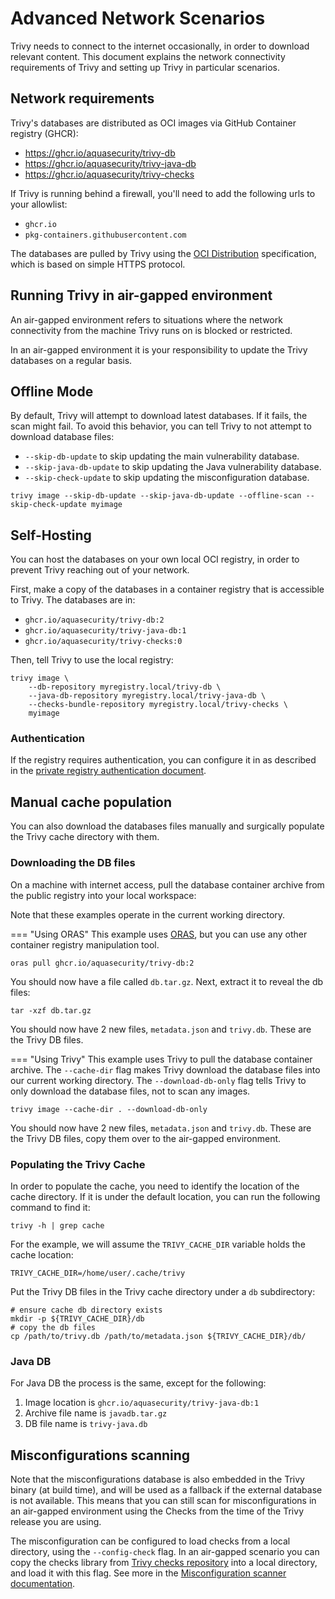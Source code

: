 # Advanced Network Scenarios

Trivy needs to connect to the internet occasionally, in order to download relevant content. This document explains the network connectivity requirements of Trivy and setting up Trivy in particular scenarios.

## Network requirements

Trivy's databases are distributed as OCI images via GitHub Container registry (GHCR):

- <https://ghcr.io/aquasecurity/trivy-db>
- <https://ghcr.io/aquasecurity/trivy-java-db>
- <https://ghcr.io/aquasecurity/trivy-checks>

If Trivy is running behind a firewall, you'll need to add the following urls to your allowlist:

- `ghcr.io`
- `pkg-containers.githubusercontent.com`

The databases are pulled by Trivy using the [OCI Distribution](https://github.com/opencontainers/distribution-spec) specification, which is based on simple HTTPS protocol.

## Running Trivy in air-gapped environment

An air-gapped environment refers to situations where the network connectivity from the machine Trivy runs on is blocked or restricted.

In an air-gapped environment it is your responsibility to update the Trivy databases on a regular basis. 

## Offline Mode

By default, Trivy will attempt to download latest databases. If it fails, the scan might fail. To avoid this behavior, you can tell Trivy to not attempt to download database files:

- `--skip-db-update` to skip updating the main vulnerability database.
- `--skip-java-db-update` to skip updating the Java vulnerability database.
- `--skip-check-update` to skip updating the misconfiguration database.

```shell
trivy image --skip-db-update --skip-java-db-update --offline-scan --skip-check-update myimage
```

## Self-Hosting

You can host the databases on your own local OCI registry, in order to prevent Trivy reaching out of your network.  

First, make a copy of the databases in a container registry that is accessible to Trivy. The databases are in:

- `ghcr.io/aquasecurity/trivy-db:2`
- `ghcr.io/aquasecurity/trivy-java-db:1`
- `ghcr.io/aquasecurity/trivy-checks:0`

Then, tell Trivy to use the local registry:

```shell
trivy image \
    --db-repository myregistry.local/trivy-db \
    --java-db-repository myregistry.local/trivy-java-db \
    --checks-bundle-repository myregistry.local/trivy-checks \
    myimage
```

### Authentication

If the registry requires authentication, you can configure it in as described in the [private registry authentication document](../advanced/private-registries/index.md).

## Manual cache population

You can also download the databases files manually and surgically populate the Trivy cache directory with them.

### Downloading the DB files

On a machine with internet access, pull the database container archive from the public registry into your local workspace:

Note that these examples operate in the current working directory.

=== "Using ORAS"
This example uses [ORAS](https://oras.land), but you can use any other container registry manipulation tool.

```shell
oras pull ghcr.io/aquasecurity/trivy-db:2
```

You should now have a file called `db.tar.gz`. Next, extract it to reveal the db files:

```shell
tar -xzf db.tar.gz
```

You should now have 2 new files, `metadata.json` and `trivy.db`. These are the Trivy DB files.

=== "Using Trivy"
This example uses Trivy to pull the database container archive. The `--cache-dir` flag makes Trivy download the database files into our current working directory. The `--download-db-only` flag tells Trivy to only download the database files, not to scan any images.

```shell
trivy image --cache-dir . --download-db-only
```

You should now have 2 new files, `metadata.json` and `trivy.db`. These are the Trivy DB files, copy them over to the air-gapped environment.

### Populating the Trivy Cache

In order to populate the cache, you need to identify the location of the cache directory. If it is under the default location, you can run the following command to find it:

```shell
trivy -h | grep cache
```

For the example, we will assume the `TRIVY_CACHE_DIR` variable holds the cache location:

```shell
TRIVY_CACHE_DIR=/home/user/.cache/trivy
```

Put the Trivy DB files in the Trivy cache directory under a `db` subdirectory:

```shell
# ensure cache db directory exists
mkdir -p ${TRIVY_CACHE_DIR}/db
# copy the db files
cp /path/to/trivy.db /path/to/metadata.json ${TRIVY_CACHE_DIR}/db/
```

### Java DB

For Java DB the process is the same, except for the following:

1. Image location is `ghcr.io/aquasecurity/trivy-java-db:1`
2. Archive file name is `javadb.tar.gz`
3. DB file name is `trivy-java.db`

## Misconfigurations scanning

Note that the misconfigurations database is also embedded in the Trivy binary (at build time), and will be used as a fallback if the external database is not available. This means that you can still scan for misconfigurations in an air-gapped environment using the Checks from the time of the Trivy release you are using.

The misconfiguration can be configured to load checks from a local directory, using the `--config-check` flag. In an air-gapped scenario you can copy the checks library from [Trivy checks repository](https://github.com/aquasecurity/trivy-checks) into a local directory, and load it with this flag. See more in the [Misconfiguration scanner documentation](../scanner/misconfiguration/index.md).
